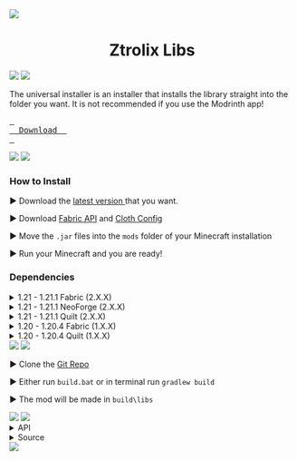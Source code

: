 <img src="https://raw.githubusercontent.com/ZtrolixGit/ZtrolixLibs/main/assets/strip.png">

<h1 align="center">Ztrolix Libs</h1>

<img src="https://raw.githubusercontent.com/ZtrolixGit/ZtrolixLibs/main/assets/strip.png">

<img src="https://raw.githubusercontent.com/ZtrolixGit/ZtrolixLibs/main/assets/installer.png">

The universal installer is an installer that installs the library straight into the folder you want. It is not recommended if you use the Modrinth app!

[<kbd> <br>    Download    <br> </kbd>][DWLD]

[DWLD]: https://github.com/ZtrolixGit/ZtrolixLibs/releases/latest/download/zlibsinstaller.jar

<img src="https://raw.githubusercontent.com/ZtrolixGit/ZtrolixLibs/main/assets/strip.png">

<img src="https://raw.githubusercontent.com/ZtrolixGit/ZtrolixLibs/main/assets/installation.png">

### How to Install

▶️ Download the [latest version ](https://modrinth.com/plugin/ztrolixlibs/versions) that you want.

▶️ Download [Fabric API](https://modrinth.com/mod/fabric-api/versions?g=1.21&g=1.21.1) and [Cloth Config](https://modrinth.com/mod/cloth-config/versions?l=fabric&g=1.21&g=1.21.1)

▶️ Move the `.jar` files into the `mods` folder of your Minecraft installation

▶️ Run your Minecraft and you are ready!

### Dependencies

<details>
<summary>1.21 - 1.21.1 Fabric (2.X.X)</summary>

- [Fabric API](https://modrinth.com/mod/fabric-api/versions?platform=fabric&gameVersion=1.21.1&gameVersion=1.21)
- [Cloth Config](https://modrinth.com/mod/cloth-config/versions?l=fabric&g=1.21&g=1.21.1)

</details>

<details>
<summary>1.21 - 1.21.1 NeoForge (2.X.X)</summary>

- [Sinytra Connector](https://modrinth.com/mod/connector/versions?gameVersion=1.21.1&gameVersion=1.21&platform=neoforge)
- [Forgified Faric API](https://modrinth.com/mod/forgified-fabric-api/versions?gameVersion=1.21.1&gameVersion=1.21&platform=neoforge)
- [Cloth Config](https://modrinth.com/mod/cloth-config/versions?gameVersion=1.21.1&gameVersion=1.21&platform=neoforge)

</details>

<details>
<summary>1.21 - 1.21.1 Quilt (2.X.X)</summary>

- [QSL](https://modrinth.com/mod/qsl/versions?gameVersion=1.21&platform=quilt)
- [Cloth Config](https://modrinth.com/mod/cloth-config/versions?l=fabric&g=1.21&g=1.21.1)

</details>

<details>
<summary>1.20 - 1.20.4 Fabric (1.X.X)</summary>

- [FabricAPI](https://modrinth.com/mod/fabric-api/versions?platform=fabric&gameVersion=1.20.4&gameVersion=1.20.3&gameVersion=1.20.2&gameVersion=1.20.1&gameVersion=1.20)

</details>

<details>
<summary>1.20 - 1.20.4 Quilt (1.X.X)</summary>

- [QSL](https://modrinth.com/mod/qsl/versions?gameVersion=1.20.4&gameVersion=1.20.2&gameVersion=1.20.1&gameVersion=1.20&platform=quilt)

</details>

<img src="https://raw.githubusercontent.com/ZtrolixGit/ZtrolixLibs/main/assets/strip.png">

<img src="https://raw.githubusercontent.com/ZtrolixGit/ZtrolixLibs/main/assets/building.png">

▶️ Clone the [Git Repo](https://github.com/ZtrolixGit/ZtrolixLibs/tree/main)

▶️ Either run `build.bat` or in terminal run `gradlew build`

▶️ The mod will be made in `build\libs`

<img src="https://raw.githubusercontent.com/ZtrolixGit/ZtrolixLibs/main/assets/strip.png">

<img src="https://raw.githubusercontent.com/ZtrolixGit/ZtrolixLibs/main/assets/faq.png">

<details>
<summary>API</summary>

The API will only be available for `2.0.0` or above builds and only `Release` builds.

</details>

<details>
<summary>Source</summary>

The Source is currently available but not for any versions below `2.0.0`.

</details>

<img src="https://raw.githubusercontent.com/ZtrolixGit/ZtrolixLibs/main/assets/strip.png">
